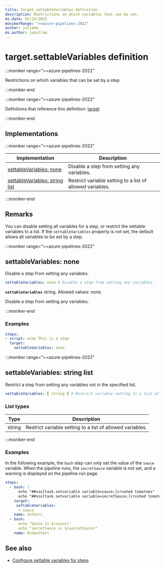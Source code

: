 ```yaml
---
title: target.settableVariables definition
description: Restrictions on which variables that can be set.
ms.date: 02/24/2025
monikerRange: ">=azure-pipelines-2022"
author: juliakm
ms.author: jukullam
---
```


# target.settableVariables definition

<!-- :::description::: -->
:::moniker range=">=azure-pipelines-2022"

<!-- :::editable-content name="description"::: -->
Restrictions on which variables that can be set by a step.
<!-- :::editable-content-end::: -->

:::moniker-end
<!-- :::description-end::: -->

<!-- :::parents::: -->
:::moniker range=">=azure-pipelines-2022"

Definitions that reference this definition: [target](target.md)

:::moniker-end
<!-- :::parents-end::: -->

## Implementations

<!-- :::implementations-list::: -->
:::moniker range=">=azure-pipelines-2022"

| Implementation | Description |
|---|---|
| [settableVariables: none](#settablevariablesstring) | Disable a step from setting any variables. |
| [settableVariables: string list](#settablevariablesstringlist) | Restrict variable setting to a list of allowed variables. |

:::moniker-end
<!-- :::implementations-list-end::: -->

<!-- :::remarks::: -->
<!-- :::editable-content name="remarks"::: -->
## Remarks

You can disable setting all variables for a step, or restrict the settable variables to a list. If the `settableVariables` property is not set, the default allows all variables to be set by a step.
<!-- :::editable-content-end::: -->
<!-- :::remarks-end::: -->

<!-- :::examples::: -->
<!-- :::editable-content name="examples"::: -->
<!-- :::editable-content-end::: -->
<!-- :::examples-end::: -->

<!-- :::implementations::: -->
<!-- :::implementation-item name="settableVariables: string"::: -->
<a name="settablevariablesstring"></a>
<!-- :::stringAnyOf::: -->
:::moniker range=">=azure-pipelines-2022"

<!-- :::implementation-signature::: -->
## settableVariables: none
<!-- :::implementation-signature-end::: -->

<!-- :::implementation-description::: -->
<!-- :::editable-content name="description"::: -->
Disable a step from setting any variables.
<!-- :::editable-content-end::: -->
<!-- :::implementation-description-end::: -->

<!-- :::implementation-syntax::: -->
```yaml
settableVariables: none # Disable a step from setting any variables.
```
<!-- :::implementation-syntax-end::: -->

<!-- :::implementation-string-item::: -->
**`settableVariables`** string. Allowed values: none.<br>
<!-- :::editable-content name="description"::: -->
Disable a step from setting any variables.
<!-- :::editable-content-end::: -->
<!-- :::implementation-string-item-end::: -->

:::moniker-end
<!-- :::stringAnyOf-end::: -->

<!-- :::remarks::: -->
<!-- :::editable-content name="remarks"::: -->
<!-- :::editable-content-end::: -->
<!-- :::remarks-end::: -->

<!-- :::examples::: -->
<!-- :::editable-content name="examples"::: -->
### Examples

```yaml
steps:
- script: echo This is a step
  target:
    settableVariables: none
```
<!-- :::editable-content-end::: -->
<!-- :::examples-end::: -->
<!-- :::implementation-item-end::: -->
<!-- :::implementation-item name="settableVariables: string list"::: -->
<a name="settablevariablesstringlist"></a>
<!-- :::arrayAnyOf::: -->
:::moniker range=">=azure-pipelines-2022"

<!-- :::implementation-signature::: -->
## settableVariables: string list
<!-- :::implementation-signature-end::: -->

<!-- :::implementation-description::: -->
<!-- :::editable-content name="description"::: -->
Restrict a step from setting any variables not in the specified list.
<!-- :::editable-content-end::: -->
<!-- :::implementation-description-end::: -->

<!-- :::implementation-syntax::: -->
```yaml
settableVariables: [ string ] # Restrict variable setting to a list of allowed variables.
```
<!-- :::implementation-syntax-end::: -->

### List types

<!-- :::implementation-list-types::: -->
| Type | Description |
|---|---|
| string | Restrict variable setting to a list of allowed variables. |
<!-- :::implementation-list-types-end::: -->

:::moniker-end
<!-- :::arrayAnyOf-end::: -->

<!-- :::remarks::: -->
<!-- :::editable-content name="remarks"::: -->
<!-- :::editable-content-end::: -->
<!-- :::remarks-end::: -->

<!-- :::examples::: -->
<!-- :::editable-content name="examples"::: -->
### Examples

In the following example, the `bash` step can only set the value of the `sauce` variable. When the pipeline runs, the `secretSauce` variable is not set, and a warning is displayed on the pipeline run page.

```yaml
steps:
  - bash: |
      echo "##vso[task.setvariable variable=sauce;]crushed tomatoes"
      echo "##vso[task.setvariable variable=secretSauce;]crushed tomatoes with garlic"
    target:
     settableVariables:
      - sauce
    name: SetVars
  - bash: 
      echo "Sauce is $(sauce)"
      echo "secretSauce is $(secretSauce)"
    name: OutputVars
```
<!-- :::editable-content-end::: -->
<!-- :::examples-end::: -->
<!-- :::implementation-item-end::: -->
<!-- :::implementations-end::: -->

<!-- :::see-also::: -->
<!-- :::editable-content name="seeAlso"::: -->
## See also

- [Configure settable variables for steps](/azure/devops/pipelines/process/variables#configure-settable-variables-for-steps)
<!-- :::editable-content-end::: -->
<!-- :::see-also-end::: -->
